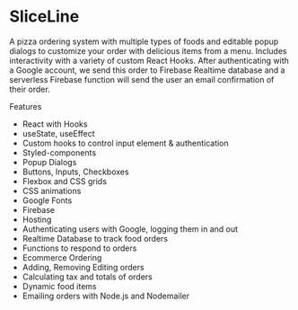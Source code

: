 # SliceLine

A pizza ordering system with multiple types of foods and editable popup dialogs to customize your order with delicious items from a menu. Includes interactivity with a variety of custom React Hooks. After authenticating with a Google account, we send this order to Firebase Realtime database and a serverless Firebase function will send the user an email confirmation of their order.

Features

- React with Hooks
- useState, useEffect
- Custom hooks to control input element & authentication
- Styled-components
- Popup Dialogs
- Buttons, Inputs, Checkboxes
- Flexbox and CSS grids
- CSS animations
- Google Fonts
- Firebase
- Hosting
- Authenticating users with Google, logging them in and out
- Realtime Database to track food orders
- Functions to respond to orders
- Ecommerce Ordering
- Adding, Removing Editing orders
- Calculating tax and totals of orders
- Dynamic food items
- Emailing orders with Node.js and Nodemailer
